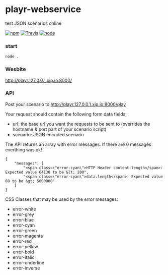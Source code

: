 # playr-webservice

test JSON scenarios online


[![npm](https://img.shields.io/npm/dm/playr-webservice.svg?style=flat-square)](https://www.npmjs.com/package/playr-webservice)
[![Travis](https://img.shields.io/travis/eventEmitter/playr-webservice.svg?style=flat-square)](https://travis-ci.org/eventEmitter/playr-webservice)
[![node](https://img.shields.io/node/v/playr-webservice.svg?style=flat-square)](https://nodejs.org/)


### start

    node .


### Wesbite

http://playr.127.0.0.1.xip.io:8000/


### API

Post your scenario to http://playr.127.0.0.1.xip.io:8000/play


Your request should contain the following form data fields:
- url: the base url you want the requests to be sent to (overrides the hostname & port part of your scenario script)
- scenario: JSON encoded scenario


The API returns an array with error messages. If there are 0 messages everthing was ok!

    {
        "messages": [
            "<span class=\"error-cyan\">HTTP Header content-length</span>: Expected value 64130 to be &lt; 200",
            "<span class=\"error-cyan\">data.length</span>: Expected value 60 to be &gt; 5000000"
        ]
    }


CSS Classes that may be used by the error messages:

- error-white
- error-grey
- error-blue
- error-cyan
- error-green
- error-magenta
- error-red
- error-yellow
- error-bold
- error-italic
- error-underline
- error-inverse
